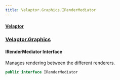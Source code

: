 ```yaml
---
title: Velaptor.Graphics.IRenderMediator
---
```


#### [Velaptor](Namespaces.md 'Velaptor Namespaces')
### [Velaptor.Graphics](Velaptor.Graphics.md 'Velaptor.Graphics')

#### IRenderMediator Interface

Manages rendering between the different renderers.

```csharp
public interface IRenderMediator
```